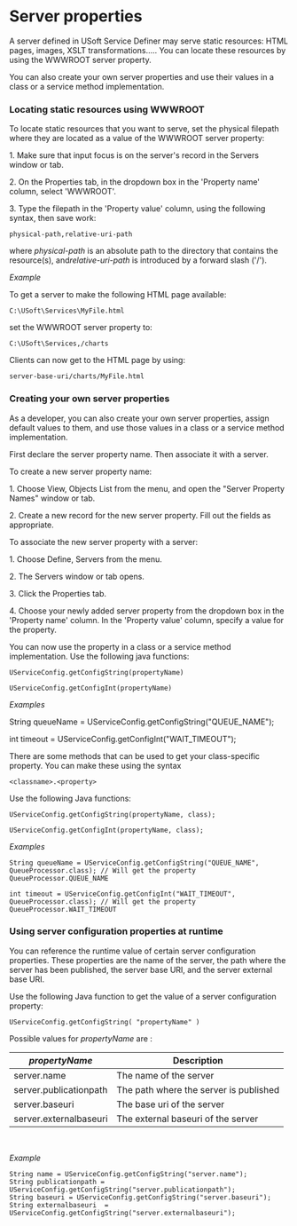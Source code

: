 # Server properties

A server defined in USoft Service Definer may serve static resources: HTML pages, images, XSLT transformations..... You can locate these resources by using the WWWROOT server property.

You can also create your own server properties and use their values in a class or a service method implementation.

### Locating static resources using WWWROOT

To locate static resources that you want to serve, set the physical filepath where they are located as a value of the WWWROOT server property:

1. Make sure that input focus is on the server's record in the Servers window or tab.

2. On the Properties tab, in the dropdown box in the 'Property name' column, select 'WWWROOT'.

3. Type the filepath in the 'Property value' column, using the following syntax, then save work:

```
physical-path,relative-uri-path
```

where *physical-path* is an absolute path to the directory that contains the resource(s), and*relative-uri-path* is introduced by a forward slash ('/').

*Example*

To get a server to make the following HTML page available:

```
C:\USoft\Services\MyFile.html
```

set the WWWROOT server property to:

```
C:\USoft\Services,/charts
```

Clients can now get to the HTML page by using:

```
server-base-uri/charts/MyFile.html
```

### Creating your own server properties

As a developer, you can also create your own server properties, assign default values to them, and use those values in a class or a service method implementation.

First declare the server property name. Then associate it with a server.

To create a new server property name:

1. Choose View, Objects List from the menu, and open the "Server Property Names" window or tab.

2. Create a new record for the new server property. Fill out the fields as appropriate.

To associate the new server property with a server:

1. Choose Define, Servers from the menu.

2. The Servers window or tab opens.

3. Click the Properties tab.

4. Choose your newly added server property from the dropdown box in the 'Property name' column. In the 'Property value' column, specify a value for the property.

You can now use the property in a class or a service method implementation. Use the following java functions:

```
UServiceConfig.getConfigString(propertyName)

```

```
UServiceConfig.getConfigInt(propertyName)
```

*Examples*

String queueName = UServiceConfig.getConfigString("QUEUE_NAME"); 

int timeout = UServiceConfig.getConfigInt("WAIT_TIMEOUT"); 

There are some methods that can be used to get your class-specific property. You can make these using the syntax

```
<classname>.<property>
```

Use the following Java functions:

```language-java
UServiceConfig.getConfigString(propertyName, class);
```

```
UServiceConfig.getConfigInt(propertyName, class);

```

*Examples*

```language-java
String queueName = UServiceConfig.getConfigString("QUEUE_NAME", QueueProcessor.class); // Will get the property QueueProcessor.QUEUE_NAME
```

```language-java
int timeout = UServiceConfig.getConfigInt("WAIT_TIMEOUT", QueueProcessor.class); // Will get the property QueueProcessor.WAIT_TIMEOUT
```

### Using server configuration properties at runtime

You can reference the runtime value of certain server configuration properties. These properties are the name of the server, the path where the server has been published, the server base URI, and the server external base URI.

Use the following Java function to get the value of a server configuration property:

```
UServiceConfig.getConfigString( "propertyName" )
```

Possible values for *propertyName* are :

|***propertyName***|**Description**|
|--------|--------|
|server.name|The name of the server|
|server.publicationpath|The path where the server is published|
|server.baseuri|The base uri of the server|
|server.externalbaseuri|The external baseuri of the server|



 

*Example*

```language-java
String name = UServiceConfig.getConfigString("server.name");
String publicationpath = UServiceConfig.getConfigString("server.publicationpath");
String baseuri = UServiceConfig.getConfigString("server.baseuri");
String externalbaseuri  = UServiceConfig.getConfigString("server.externalbaseuri");
```